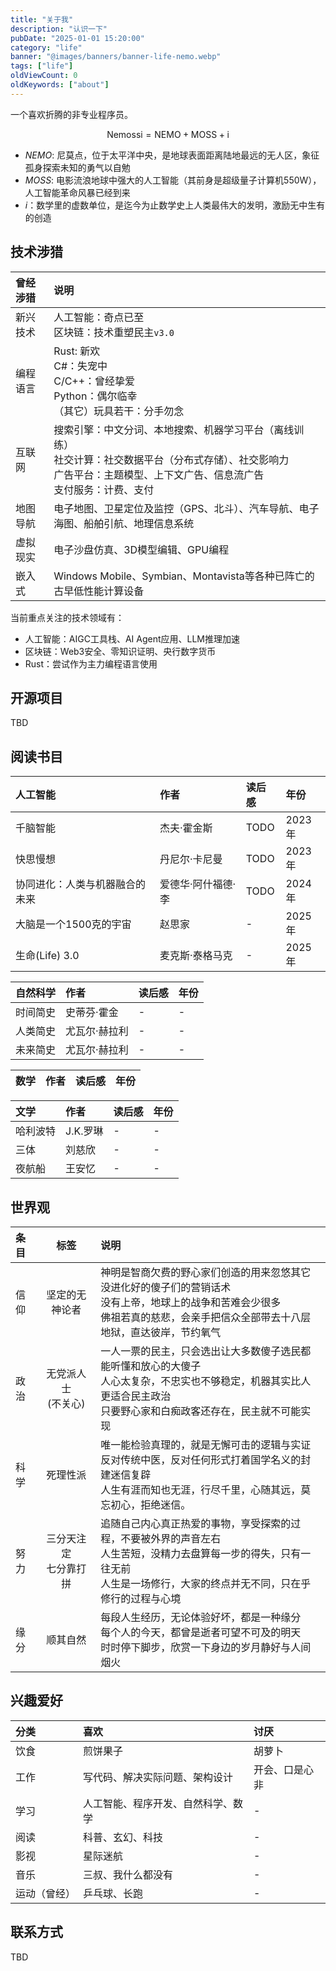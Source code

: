 ```yaml
---
title: "关于我"
description: "认识一下"
pubDate: "2025-01-01 15:20:00"
category: "life"
banner: "@images/banners/banner-life-nemo.webp"
tags: ["life"]
oldViewCount: 0
oldKeywords: ["about"]
---
```


一个喜欢折腾的非专业程序员。

$$
\text{Nemossi} = \text{NEMO} + \text{MOSS} + \text{i}
$$

- $NEMO$: 尼莫点，位于太平洋中央，是地球表面距离陆地最远的无人区，象征孤身探索未知的勇气以自勉
- $MOSS$: 电影流浪地球中强大的人工智能（其前身是超级量子计算机550W），人工智能革命风暴已经到来
- $i$：数学里的虚数单位，是迄今为止数学史上人类最伟大的发明，激励无中生有的创造

## 技术涉猎

| 曾经涉猎 | 说明 |
| :-- | :-- |
| 新兴技术 | 人工智能：奇点已至 <br/> 区块链：技术重塑民主`v3.0` |
| 编程语言 | Rust: 新欢 <br/> C#：失宠中 <br/> C/C++：曾经挚爱 <br/> Python：偶尔临幸 <br/> （其它）玩具若干：分手勿念 |
| 互联网 | 搜索引擎：中文分词、本地搜索、机器学习平台（离线训练） <br/> 社交计算：社交数据平台（分布式存储）、社交影响力 <br/> 广告平台：主题模型、上下文广告、信息流广告 <br/> 支付服务：计费、支付 |
| 地图导航 | 电子地图、卫星定位及监控（GPS、北斗）、汽车导航、电子海图、船舶引航、地理信息系统 |
| 虚拟现实 | 电子沙盘仿真、3D模型编辑、GPU编程 |
| 嵌入式 | Windows Mobile、Symbian、Montavista等各种已阵亡的古早低性能计算设备 |

当前重点关注的技术领域有：
- 人工智能：AIGC工具栈、AI Agent应用、LLM推理加速
- 区块链：Web3安全、零知识证明、央行数字货币
- Rust：尝试作为主力编程语言使用

## 开源项目

TBD

## 阅读书目

| 人工智能 | 作者 | 读后感 | 年份 |
| :-- | :-- | :-- | :-- |
| 千脑智能 | 杰夫·霍金斯 | TODO | 2023年 |
| 快思慢想 | 丹尼尔·卡尼曼 | TODO | 2023年 |
| 协同进化：人类与机器融合的未来 | 爱德华·阿什福德·李 | TODO | 2024年 |
| 大脑是一个1500克的宇宙 | 赵思家 | - | 2025年 |
| 生命(Life) 3.0 | 麦克斯·泰格马克 | - | 2025年 |

| 自然科学 | 作者 | 读后感 | 年份 |
| :-- | :-- | :-- | :-- |
| 时间简史 | 史蒂芬·霍金 | - | - |
| 人类简史 | 尤瓦尔·赫拉利 | - | - |
| 未来简史 | 尤瓦尔·赫拉利 | - | - |

| 数学 | 作者 | 读后感 | 年份 |
| :-- | :-- | :-- | :-- |

| 文学 | 作者 | 读后感 | 年份 |
| :-- | :-- | :-- | :-- |
| 哈利波特 | J.K.罗琳 | - | - |
| 三体 | 刘慈欣 | - | - |
| 夜航船 | 王安忆 | - | - |

## 世界观

| 条目 | 标签 | 说明 |
| :-- | :-: | :-- | 
| 信仰 | 坚定的无神论者 | 神明是智商欠费的野心家们创造的用来忽悠其它没进化好的傻子们的营销话术 <br> 没有上帝，地球上的战争和苦难会少很多<br/> 佛祖若真的慈悲，会亲手把信众全部带去十八层地狱，直达彼岸，节约氧气 |
| 政治 | 无党派人士 <br/> (不关心) | 一人一票的民主，只会选出让大多数傻子选民都能听懂和放心的大傻子 <br/> 人心太复杂，不忠实也不够稳定，机器其实比人更适合民主政治 <br/> 只要野心家和白痴政客还存在，民主就不可能实现 |
| 科学 | 死理性派 | 唯一能检验真理的，就是无懈可击的逻辑与实证 <br/> 反对传统中医，反对任何形式打着国学名义的封建迷信复辟 <br/> 人生有涯而知也无涯，行尽千里，心随其远，莫忘初心，拒绝迷信。|
| 努力 | 三分天注定<br>七分靠打拼 | 追随自己内心真正热爱的事物，享受探索的过程，不要被外界的声音左右 <br/> 人生苦短，没精力去盘算每一步的得失，只有一往无前 <br/> 人生是一场修行，大家的终点并无不同，只在乎修行的过程与心境 |
| 缘分 | 顺其自然 | 每段人生经历，无论体验好坏，都是一种缘分 <br/> 每个人的今天，都曾是逝者可望不可及的明天 <br> 时时停下脚步，欣赏一下身边的岁月静好与人间烟火 |

## 兴趣爱好

| 分类 | 喜欢 | 讨厌 |
| :-- | :-- | :-- |
| 饮食 | 煎饼果子 | 胡萝卜 |
| 工作 | 写代码、解决实际问题、架构设计 | 开会、口是心非 |
| 学习 | 人工智能、程序开发、自然科学、数学 | - |
| 阅读 | 科普、玄幻、科技 | - |
| 影视 | 星际迷航 | - |
| 音乐 | 三叔、我什么都没有 | - |
| 运动（曾经）| 乒乓球、长跑 | - | 

## 联系方式

TBD
